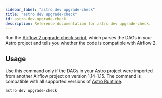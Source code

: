 ```yaml
---
sidebar_label: "astro dev upgrade-check"
title: "astro dev upgrade-check"
id: astro-dev-upgrade-check
description: Reference documentation for astro dev upgrade-check.
---
```


Run the [Airflow 2 upgrade check script](https://airflow.apache.org/docs/apache-airflow/stable/upgrading-from-1-10/upgrade-check.html), which parses the DAGs in your Astro project and tells you whether the code is compatible with Airflow 2.

## Usage

Use this command only if the DAGs in your Astro project were imported from another Airflow project on version 1.14-1.15. The command is compatible with all supported versions of [Astro Runtime](runtime-image-architecture.md).

```sh
astro dev upgrade-check
```